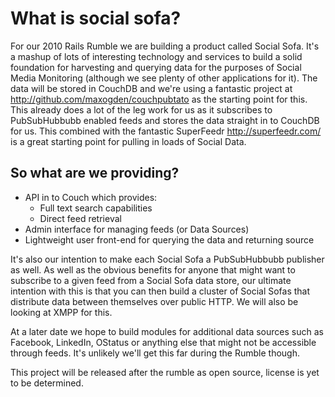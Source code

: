 What is social sofa?
====================

For our 2010 Rails Rumble we are building a product called Social Sofa.
It's a mashup of lots of interesting technology and services to build a solid foundation for harvesting and querying data for the purposes of Social Media Monitoring (although we see plenty of other applications for it).
The data will be stored in CouchDB and we're using a fantastic project at http://github.com/maxogden/couchpubtato as the starting point for this. This already does a lot of the leg work for us as it subscribes to PubSubHubbubb enabled feeds and stores the data straight in to CouchDB for us. This combined with the fantastic SuperFeedr http://superfeedr.com/ is a great starting point for pulling in loads of Social Data.

## So what are we providing?

* API in to Couch which provides:
  * Full text search capabilities
  * Direct feed retrieval
* Admin interface for managing feeds (or Data Sources)
* Lightweight user front-end for querying the data and returning source


It's also our intention to make each Social Sofa a PubSubHubbubb publisher as well. As well as the obvious benefits for anyone that might want to subscribe to a given feed from a Social Sofa data store, our ultimate intention with this is that you can then build a cluster of Social Sofas that distribute data between themselves over public HTTP. We will also be looking at XMPP for this.

At a later date we hope to build modules for additional data sources such as Facebook, LinkedIn, OStatus or anything else that might not be accessible through feeds. It's unlikely we'll get this far during the Rumble though.

This project will be released after the rumble as open source, license is yet to be determined.